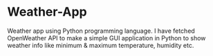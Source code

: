 # Weather-App
Weather app using Python programming language. 
I have fetched OpenWeather API to make a simple GUI application in Python to show weather info like minimum & maximum temperature, humidity etc.

